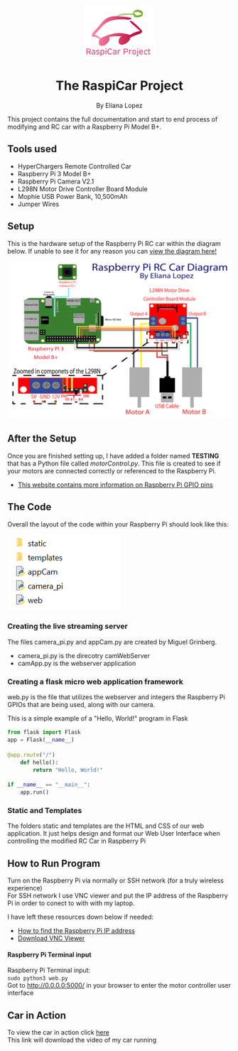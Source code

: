 <br />
 <p align="center">
     <img src="https://github.com/elianalopez/RaspiCar-Project/blob/main/Images/carproject.png?raw=true" width="160" height="120">
    <h1 align="center">The RaspiCar Project</h1>
    <p align="center" class="h6">By Eliana Lopez</p>
    <p align="center"></p>
 </p>
 
This project contains the full documentation and start to end process of modifying and RC car with a Raspberry Pi Model B+.

## Tools used
<ul>
<li>HyperChargers Remote Controlled Car</li>
<li>Raspberry Pi 3 Model B+</li>
<li>Raspberry Pi Camera V2.1</li>
<li>L298N Motor Drive Controller Board Module</li>
<li>Mophie USB Power Bank, 10,500mAh</li>
<li>Jumper Wires</li> 
</ul>

## Setup
This is the hardware setup of the Raspberry Pi RC car within the diagram below. If unable to see it for any reason you can  <a href="https://github.com/elianalopez/RaspiCar-Project/blob/main/Images/diagram.png?raw=true">view the diagram here!</a>

![Diagram](Images/diagram.png)

## After the Setup
Once you are finished setting up, I have added a folder named **TESTING** that has a Python file called *motorControl.py*. This file is created to see if your motors are connected correctly or referenced to the Raspberry Pi. 

* <a href="https://projects.raspberrypi.org/en/projects/physical-computing/1">This website contains more information on Raspberry Pi GPIO pins</a>

## The Code
Overall the layout of the code within your Raspberry Pi should look like this:

![Directory](Images/directory.PNG)

### Creating the live streaming server
The files camera_pi.py and appCam.py are created by Miguel Grinberg. 
* camera_pi.py is the direcotry camWebServer
* camApp.py is the webserver application

### Creating a flask micro web application framework

web.py is the file that utilizes the webserver and integers the Raspberry Pi GPIOs that are being used, along with our camera.

This is a simple example of a "Hello, World!" program in Flask

```python
from flask import Flask
app = Flask(__name__)

@app.route("/")
    def hello():
        return "Hello, World!"

if __name__ == "__main__":
    app.run()
```

### Static and Templates 
The folders static and templates are the HTML and CSS of our web application. It just helps design and format our Web User Interface when controlling the modified RC Car in Raspberry Pi

## How to Run Program
Turn on the Raspberry Pi via normally or SSH network (for a truly wireless experience)
<br>
For SSH network I use VNC viewer and put the IP address of the Raspberry Pi in order to conect to with with my laptop. 

I have left these resources down below if needed:
* <a href="https://www.raspberrypi.org/documentation/remote-access/ip-address.md">How to find the Raspberry Pi IP address</a>
* <a href="https://www.realvnc.com/en/connect/download/viewer/"> Download VNC Viewer </a>

#### Raspberry Pi Terminal input
Raspberry Pi Terminal input:
<br>
 `sudo python3 web.py`
 <br>
 Got to http://0.0.0.0:5000/ in your browser to enter the motor controller user interface

  
## Car in Action
To view the car in action click <a href="https://github.com/elianalopez/Raspberry-Pi-RC-Car-Project/blob/master/car.mov?raw=true">here</a>
<br>
This link will download the video of my car running
